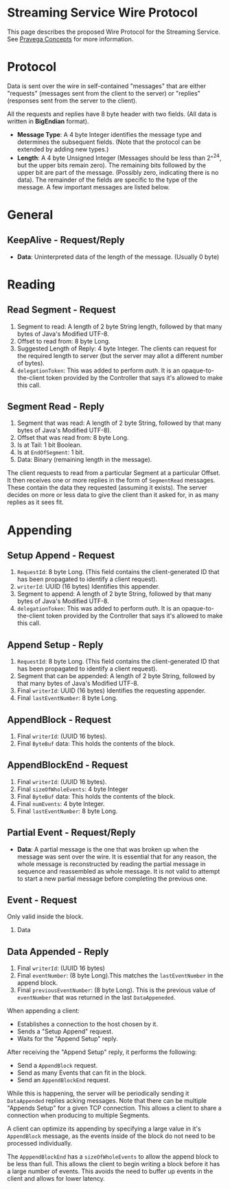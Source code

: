 <!--
Copyright (c) 2017 Dell Inc., or its subsidiaries. All Rights Reserved.

Licensed under the Apache License, Version 2.0 (the "License");
you may not use this file except in compliance with the License.
You may obtain a copy of the License at

    http://www.apache.org/licenses/LICENSE-2.0
-->
# Streaming Service Wire Protocol

This page describes the proposed Wire Protocol for the Streaming Service. See [Pravega Concepts](http://pravega.io/docs/latest/pravega-concepts) for more information.

# Protocol

Data is sent over the wire in self-contained "messages" that are either "requests" (messages sent from the client to the server) or "replies" (responses sent from the server to the client).

All the requests and replies have 8 byte header with two fields. (All data is written in **BigEndian** format).

- **Message Type**: A 4 byte Integer identifies the message type and determines the subsequent fields. (Note that the protocol can be extended by adding new types.)
- **Length**:  A 4 byte Unsigned Integer (Messages should be less than 2^<sup>24</sup>, but the upper bits remain zero). The remaining bits followed by the upper bit are part of the message. (Possibly zero, indicating there is no data).
The remainder of the fields are specific to the type of the message. A few important messages are listed below.

# General

## KeepAlive - Request/Reply

- **Data**: Uninterpreted data of the length of the message. (Usually 0 byte)

# Reading


## Read Segment - Request

1. Segment to read: A length of 2 byte String length, followed by that many bytes of Java's Modified UTF-8.
2. Offset to read from:  8 byte Long.
3. Suggested Length of Reply: 4 byte Integer. The clients can request for the required length to server (but the server may allot a different number of bytes).
4. `delegationToken`: This was added to perform _auth_. It is an opaque-to-the-client token provided by the Controller that says it's allowed to make this call.


## Segment Read - Reply

1.  Segment that was read: A length of 2 byte String, followed by that many bytes of Java's Modified UTF-8).
2.  Offset that was read from: 8 byte Long.
3.  Is at Tail: 1 bit Boolean.
4.  Is at `EndOfSegment`: 1 bit.
5.  Data: Binary (remaining length in the message).

The client requests to read from a particular Segment at a particular Offset. It then receives one or more replies in the form of `SegmentRead` messages. These contain the data they requested (assuming it exists). The server decides on more or less data to give the client than it asked for, in as many replies as it sees fit.

# Appending

## Setup Append - Request
1.  `RequestId`: 8 byte Long. (This field contains the client-generated ID that has been propagated to identify a client request).
2.  `writerId`: UUID (16 bytes) Identifies this appender.
3.  Segment to append: A length of 2 byte String, followed by that many bytes of Java's Modified UTF-8.
4. `delegationToken`: This was added to perform _auth_. It is an opaque-to-the-client token provided by the Controller that says it's allowed to make this call.

## Append Setup - Reply

1.  `RequestId`: 8 byte Long. (This field contains the client-generated ID that has been propagated to identify a client request).
2.  Segment that can be appended: A length of 2 byte String, followed by that many bytes of Java's Modified UTF-8.
3.  Final `writerId`: UUID (16 bytes) Identifies the requesting appender.
4.  Final  `lastEventNumber`: 8 byte Long.

## AppendBlock - Request

1. Final `writerId`: (UUID 16 bytes).
2. Final `ByteBuf` data: This holds the contents of the block.

## AppendBlockEnd - Request

1. Final `writerId`: (UUID 16 bytes).
2. Final `sizeOfWholeEvents`: 4 byte Integer
3. Final `ByteBuf` data: This holds the contents of the block.
4. Final `numEvents`: 4 byte Integer.
5. Final  `lastEventNumber`: 8 byte Long.


## Partial Event - Request/Reply

-  **Data**: A partial message is the one that was broken up when the message was sent over the wire. It is essential that for any reason, the whole message is reconstructed by reading the partial message in sequence and reassembled as whole message. It is not valid to attempt to start a new partial message before completing the previous one.


## Event - Request

Only valid inside the block.

1.  Data

## Data Appended - Reply

1. Final `writerId`: (UUID 16 bytes)
2. Final `eventNumber`: (8 byte Long).This matches the `lastEventNumber` in the append block.
3. Final `previousEventNumber`: (8 byte Long). This is the previous value of `eventNumber` that was returned in the last `DataAppeneded`.


When appending a client:

- Establishes a connection to the host chosen by it.
- Sends a "Setup Append" request.
- Waits for the "Append Setup" reply.

After receiving the "Append Setup" reply, it performs the following:
- Send a `AppendBlock` request.
- Send as many Events that can fit in the block.
- Send an `AppendBlockEnd` request.

While this is happening, the server will be periodically sending it `DataAppended` replies acking messages. Note that there can be multiple "Appends Setup" for a given TCP connection. This allows a client to share a connection when producing to multiple Segments.

A client can optimize its appending by specifying a large value in it's `AppendBlock` message, as the events inside of the block do not need to be processed individually.

The `ApppendBlockEnd` has a `sizeOfWholeEvents` to allow the append block to be less than full. This allows the client to begin writing a block before it has a large number of events. This avoids the need to buffer up events in the client and allows for lower latency.
